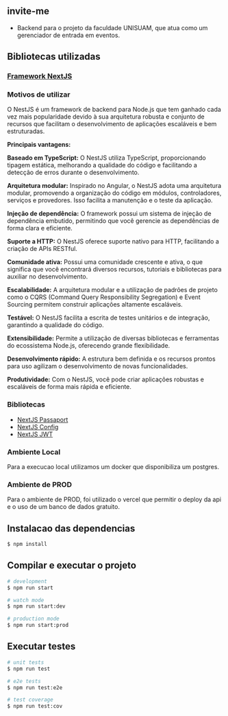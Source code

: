 ## invite-me
- Backend para o projeto da faculdade UNISUAM, que atua como um gerenciador de entrada em eventos.

## Bibliotecas utilizadas

### [Framework NextJS](https://nestjs.com/)

### Motivos de utilizar

O NestJS é um framework de backend para Node.js que tem ganhado cada vez mais popularidade devido à sua arquitetura robusta e conjunto de recursos que facilitam o desenvolvimento de aplicações escaláveis e bem estruturadas.

**Principais vantagens:**

**Baseado em TypeScript:** O NestJS utiliza TypeScript, proporcionando tipagem estática, melhorando a qualidade do código e facilitando a detecção de erros durante o desenvolvimento.

**Arquitetura modular:** Inspirado no Angular, o NestJS adota uma arquitetura modular, promovendo a organização do código em módulos, controladores, serviços e provedores. Isso facilita a manutenção e o teste da aplicação.

**Injeção de dependência:** O framework possui um sistema de injeção de dependência embutido, permitindo que você gerencie as dependências de forma clara e eficiente.

**Suporte a HTTP:** O NestJS oferece suporte nativo para HTTP, facilitando a criação de APIs RESTful.

**Comunidade ativa:** Possui uma comunidade crescente e ativa, o que significa que você encontrará diversos recursos, tutoriais e bibliotecas para auxiliar no desenvolvimento.

**Escalabilidade:** A arquitetura modular e a utilização de padrões de projeto como o CQRS (Command Query Responsibility Segregation) e Event Sourcing permitem construir aplicações altamente escaláveis.

**Testável:** O NestJS facilita a escrita de testes unitários e de integração, garantindo a qualidade do código.

**Extensibilidade:** Permite a utilização de diversas bibliotecas e ferramentas do ecossistema Node.js, oferecendo grande flexibilidade.

**Desenvolvimento rápido:** A estrutura bem definida e os recursos prontos para uso agilizam o desenvolvimento de novas funcionalidades.

**Produtividade:** Com o NestJS, você pode criar aplicações robustas e escaláveis de forma mais rápida e eficiente.

### Bibliotecas

- [NextJS Passaport](https://docs.nestjs.com/recipes/passport)
- [NextJS Config](https://docs.nestjs.com/techniques/configuration)
- [NextJS JWT](https://docs.nestjs.com/security/authentication)

### Ambiente Local

Para a execucao local utilizamos um docker que disponibiliza um postgres.

### Ambiente de PROD

Para o ambiente de PROD, foi utilizado o vercel que permitir o deploy da api e o uso de um banco de dados gratuito.


## Instalacao das dependencias

```bash
$ npm install
```

## Compilar e executar o projeto

```bash
# development
$ npm run start

# watch mode
$ npm run start:dev

# production mode
$ npm run start:prod
```

## Executar testes

```bash
# unit tests
$ npm run test

# e2e tests
$ npm run test:e2e

# test coverage
$ npm run test:cov
```
